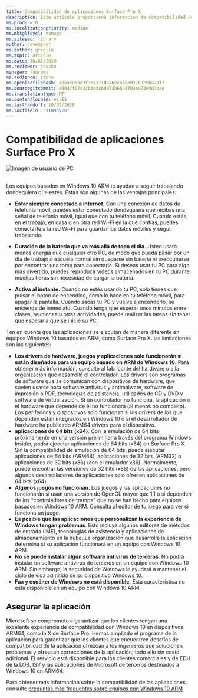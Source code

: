 ```yaml
---
title: Compatibilidad de aplicaciones Surface Pro X
description: Este artículo proporciona información de compatibilidad de la aplicación de presentación para PC Surface Pro X ARM.
ms.prod: w10
ms.localizationpriority: medium
ms.mktglfcycl: manage
ms.sitesec: library
author: coveminer
ms.author: greglin
ms.topic: article
ms.date: 10/01/2020
ms.reviewer: jessko
manager: laurawi
ms.audience: itpro
ms.openlocfilehash: 40aa2a89c3f3c4371d2a6ecaeb8d2769e5b420f7
ms.sourcegitcommit: e0047f07c42b1e3cbd074b66a4704ea72e9d7bae
ms.translationtype: MT
ms.contentlocale: es-ES
ms.lasthandoff: 10/02/2020
ms.locfileid: "11093920"
---
```

# Compatibilidad de aplicaciones Surface Pro X



 ![Imagen de usuario de PC](images/4527790_en_4.png)<br><br>



Los equipos basados en Windows 10 ARM te ayudan a seguir trabajando dondequiera que estés. Estas son algunas de las ventajas principales:

- **Estar siempre conectado a Internet.** Con una conexión de datos de telefonía móvil, puedes estar conectado dondequiera que recibas una señal de telefonía móvil, igual que con tu teléfono móvil. Cuando estés en el trabajo, en casa o en otra red Wi-Fi en la que confías, puedes conectarte a la red Wi-Fi para guardar los datos móviles y seguir trabajando.

- **Duración de la batería que va más allá de todo el día.**  Usted usará menos energía que cualquier otro PC, de modo que pueda pasar por un día de trabajo o escuela normal sin quedarse sin batería ni preocuparse por encontrar una toma para conectarla. Si deseas usar tu PC para algo más divertido, puedes reproducir vídeos almacenados en tu PC durante muchas horas sin necesidad de cargar la batería.

- **Activa al instante.** Cuando no estés usando tu PC, solo tienes que pulsar el botón de encendido, como lo hace en tu teléfono móvil, para apagar la pantalla. Cuando sacas tu PC y vuelve a encenderlo, se enciende de inmediato. Cuando tenga que esperar unos minutos entre clases, reuniones u otras actividades, puede realizar las tareas sin tener que esperar a que se inicie su PC.

Ten en cuenta que las aplicaciones se ejecutan de manera diferente en equipos Windows 10 basados en ARM, como Surface Pro X. las limitaciones son las siguientes:

- **Los drivers de hardware, juegos y aplicaciones solo funcionarán si están diseñados para un equipo basado en ARM de Windows 10**. Para obtener más información, consulte al fabricante del hardware o a la organización que desarrolló el controlador. Los drivers son programas de software que se comunican con dispositivos de hardware, que suelen usarse para software antivirus y antimalware, software de impresión o PDF, tecnologías de asistencia, utilidades de CD y DVD y software de virtualización. Si un controlador no funciona, la aplicación o el hardware que depende de él no funcionará (al menos no completo). Los periféricos y dispositivos solo funcionan si los drivers de los que dependen están integrados en Windows 10 o si el desarrollador de hardware ha publicado ARM64 drivers para el dispositivo.
- **aplicaciones de 64 bits (x64)**. Con la emulación de 64 bits próximamente en una versión preliminar a través del programa Windows Insider, podrá ejecutar aplicaciones de 64 bits (x64) en Surface Pro X. Sin la compatibilidad de emulación de 64 bits, puede ejecutar aplicaciones de 64 bits (ARM64), aplicaciones de 32 bits (ARM32) o aplicaciones de 32 bits (x86) (con el emulador x86). Normalmente, puede encontrar las versiones de 32 bits (x86) de las aplicaciones, pero algunos desarrolladores de aplicaciones solo ofrecen aplicaciones de 64 bits (x64).
- **Algunos juegos no funcionan**. Los juegos y las aplicaciones no funcionarán si usan una versión de OpenGL mayor que 1,1 o si dependen de los "controladores de trampa" que no se han hecho para equipos basados en Windows 10 ARM. Consulta al editor de tu juego para ver si funciona un juego.
- **Es posible que las aplicaciones que personalizan la experiencia de Windows tengan problemas**. Esto incluye algunos editores de métodos de entrada (IME), tecnologías de asistencia y aplicaciones de almacenamiento en la nube. La organización que desarrolla la aplicación determina si su aplicación funcionará en un equipo con Windows 10 ARM.
- **No se puede instalar algún software antivirus de terceros**. No podrá instalar un software antivirus de terceros en un equipo con Windows 10 ARM. Sin embargo, la seguridad de Windows le ayudará a mantener el ciclo de vida admitido de su dispositivo Windows 10.
- **Fax y escáner de Windows no está disponible**. Esta característica no está disponible en un equipo con Windows 10 ARM.

## Asegurar la aplicación

Microsoft se compromete a garantizar que los clientes tengan una excelente experiencia de compatibilidad con Windows 10 en dispositivos ARM64, como la X de Surface Pro. Hemos ampliado el programa de la aplicación para garantizar que los clientes que encuentren desafíos de compatibilidad de la aplicación ofrezcan a los ingenieros que solucionen problemas y ofrezcan correcciones de la aplicación; todo ello sin costo adicional. El servicio está disponible para los clientes comerciales y de EDU de la LOB, ISV y las aplicaciones de Microsoft de terceros destinados a Windows 10 en ARM64. 

Para obtener más información sobre la compatibilidad de las aplicaciones, consulte [preguntas más frecuentes sobre equipos con Windows 10 ARM](https://support.microsoft.com/en-us/help/4521606).
